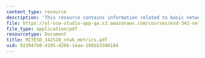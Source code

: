 ```yaml
---
content_type: resource
description: 'This resource contains information related to basic network metrics.  '
file: https://ol-ocw-studio-app-qa.s3.amazonaws.com/courses/esd-342-network-representations-of-complex-engineering-systems-spring-2010/923947b0d195d26b1eaa1001b3396184_MITESD_342S10_ntwk_metrics.pdf
file_type: application/pdf
resourcetype: Document
title: MITESD_342S10_ntwk_metrics.pdf
uid: 923947b0-d195-d26b-1eaa-1001b3396184
---
```

